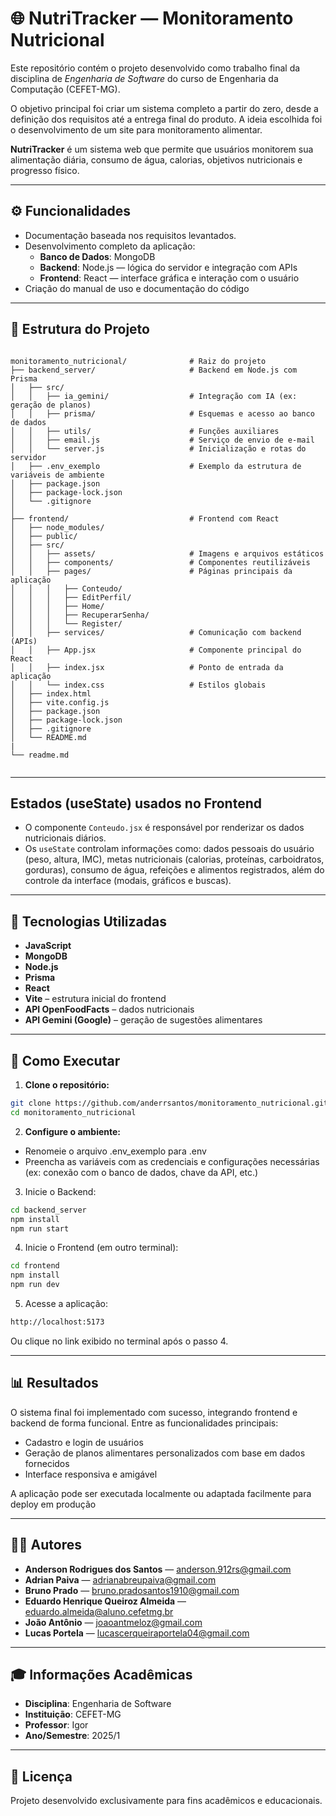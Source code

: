 # 🌐 NutriTracker — Monitoramento Nutricional

Este repositório contém o projeto desenvolvido como trabalho final da disciplina de *Engenharia de Software* do curso de Engenharia da Computação (CEFET-MG).

O objetivo principal foi criar um sistema completo a partir do zero, desde a definição dos requisitos até a entrega final do produto. A ideia escolhida foi o desenvolvimento de um site para monitoramento alimentar.

**NutriTracker** é um sistema web que permite que usuários monitorem sua alimentação diária, consumo de água, calorias, objetivos nutricionais e progresso físico.

---

## ⚙️ Funcionalidades

- Documentação baseada nos requisitos levantados.
- Desenvolvimento completo da aplicação:
  - **Banco de Dados**: MongoDB
  - **Backend**: Node.js — lógica do servidor e integração com APIs
  - **Frontend**: React — interface gráfica e interação com o usuário
- Criação do manual de uso e documentação do código

---

## 📁 Estrutura do Projeto

```

monitoramento_nutricional/              # Raiz do projeto
├── backend_server/                     # Backend em Node.js com Prisma
│   ├── src/
│   │   ├── ia_gemini/                  # Integração com IA (ex: geração de planos)
│   │   ├── prisma/                     # Esquemas e acesso ao banco de dados 
│   │   ├── utils/                      # Funções auxiliares
│   │   ├── email.js                    # Serviço de envio de e-mail
│   │   └── server.js                   # Inicialização e rotas do servidor
│   ├── .env_exemplo                    # Exemplo da estrutura de variáveis de ambiente
│   ├── package.json
│   ├── package-lock.json
│   └── .gitignore
│
├── frontend/                           # Frontend com React
│   ├── node_modules/
│   ├── public/
│   ├── src/
│   │   ├── assets/                     # Imagens e arquivos estáticos
│   │   ├── components/                 # Componentes reutilizáveis
│   │   ├── pages/                      # Páginas principais da aplicação
│   │   │   ├── Conteudo/
│   │   │   ├── EditPerfil/
│   │   │   ├── Home/
│   │   │   ├── RecuperarSenha/
│   │   │   └── Register/
│   │   ├── services/                   # Comunicação com backend (APIs)
│   │   ├── App.jsx                     # Componente principal do React
│   │   ├── index.jsx                   # Ponto de entrada da aplicação
│   │   └── index.css                   # Estilos globais
│   ├── index.html
│   ├── vite.config.js
│   ├── package.json
│   ├── package-lock.json
│   ├── .gitignore
│   └── README.md
|
└── readme.md
  

```
---
## Estados (useState) usados no Frontend

- O componente `Conteudo.jsx` é responsável por renderizar os dados nutricionais diários.
- Os `useState` controlam informações como: dados pessoais do usuário (peso, altura, IMC), metas nutricionais (calorias, proteínas, carboidratos, gorduras), consumo de água, refeições e alimentos registrados, além do controle da interface (modais, gráficos e buscas).



---

## 🥪 Tecnologias Utilizadas

- **JavaScript**
- **MongoDB**
- **Node.js**
- **Prisma**
- **React**
- **Vite** – estrutura inicial do frontend
- **API OpenFoodFacts** – dados nutricionais
- **API Gemini (Google)** – geração de sugestões alimentares

---

## 🚀 Como Executar

1. **Clone o repositório:**

```bash
git clone https://github.com/anderrsantos/monitoramento_nutricional.git
cd monitoramento_nutricional
```

2. **Configure o ambiente:**
- Renomeie o arquivo .env_exemplo para .env
- Preencha as variáveis com as credenciais e configurações necessárias (ex: conexão com o banco de dados, chave da API, etc.)

3. Inicie o Backend:

```bash
cd backend_server 
npm install
npm run start
```

4. Inicie o Frontend (em outro terminal):

```bash
cd frontend 
npm install
npm run dev
```

5. Acesse a aplicação: 
```bash
http://localhost:5173
```
Ou clique no link exibido no terminal após o passo 4.

---

## 📊 Resultados

O sistema final foi implementado com sucesso, integrando frontend e backend de forma funcional. Entre as funcionalidades principais:

- Cadastro e login de usuários
- Geração de planos alimentares personalizados com base em dados fornecidos
- Interface responsiva e amigável

A aplicação pode ser executada localmente ou adaptada facilmente para deploy em produção

---

## 👩‍💻 Autores

- **Anderson Rodrigues dos Santos** — [anderson.912rs@gmail.com](mailto:anderson.912rs@gmail.com) 
- **Adrian Paiva** — [adrianabreupaiva@gmail.com](mailto:adrianabreupaiva@gmail.com)  
- **Bruno Prado** — [bruno.pradosantos1910@gmail.com](mailto:bruno.pradosantos1910@gmail.com)  
- **Eduardo Henrique Queiroz Almeida** — [eduardo.almeida@aluno.cefetmg.br](mailto:eduardo.almeida@aluno.cefetmg.br)  
- **João Antônio** — [joaoantmeloz@gmail.com ](mailto:joaoantmeloz@gmail.com)  
- **Lucas Portela** — [lucascerqueiraportela04@gmail.com](mailto:lucascerqueiraportela04@gmail.com)  

---

## 🎓 Informações Acadêmicas

- **Disciplina**: Engenharia de Software
- **Instituição**: CEFET-MG  
- **Professor**: Igor
- **Ano/Semestre**: 2025/1

---

## 📄 Licença

Projeto desenvolvido exclusivamente para fins acadêmicos e educacionais.
